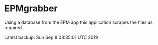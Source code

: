 # EPMgrabber
Using a database from the EPM app this application scrapes the files as required


Latest backup: Sun Sep 8 08:35:01 UTC 2019

